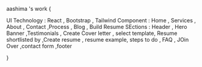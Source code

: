 aashima 's work {

UI
Technology : React , Bootstrap , Tailwind
Component : Home , Services , About , Contact ,Process , Blog , Build Resume
SEctions : Header , Hero Banner ,Testimonials , Create Cover letter , select template, Resume shortlisted by ,Create resume , resume example, steps to do , FAQ , JOin Over ,contact form ,footer
 		

}
